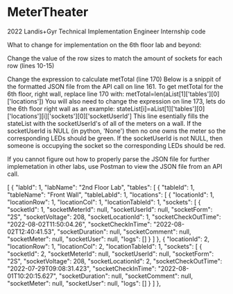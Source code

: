 # MeterTheater
2022 Landis+Gyr Technical Implementation Engineer Internship code

What to change for implementation on the 6th floor lab and beyond:

Change the value of the row sizes to match the amount of sockets for each row (lines 10-15)

Change the expression to calculate metTotal (line 170)
Below is a snippit of the formatted JSON file from the API call on line 161.
To get metTotal for the 6th floor, right wall, replace line 170 with:
metTotal=len(aList[1]['tables'][0]['locations'])
You will also need to change the expression on line 173, lets do the 6th floor right wall as an example:
stateList[i]=aList[1]['tables'][0]['locations'][i]['sockets'][0]['socketUserId']
This line esentially fills the stateList with the socketUserId's of all of the meters on a wall. If the socketUserId is NULL (in python, 'None') then no one owns the meter so the corresponding LEDs should be green. If the socketUserId is not NULL, then someone is occupying the socket so the corresponding LEDs should be red.

If you cannot figure out how to properly parse the JSON file for further implemetation in other labs, use Postman to view the JSON file from an API call. 

[
  {
    "labId": 1,
    "labName": "2nd Floor Lab",
    "tables": [
      {
        "tableId": 1,
        "tableName": "Front Wall",
        "tableLabId": 1,
        "locations": [
          {
            "locationId": 1,
            "locationRow": 1,
            "locationCol": 1,
            "locationTableId": 1,
            "sockets": [
              {
                "socketId": 1,
                "socketMeterId": null,
                "socketUserId": null,
                "socketForm": "2S",
                "socketVoltage": 208,
                "socketLocationId": 1,
                "socketCheckOutTime": "2022-08-02T11:50:04.26",
                "socketCheckInTime": "2022-08-02T12:40:41.53",
                "socketDuration": null,
                "socketComment": null,
                "socketMeter": null,
                "socketUser": null,
                "logs": []
              }
            ]
          },
          {
            "locationId": 2,
            "locationRow": 1,
            "locationCol": 2,
            "locationTableId": 1,
            "sockets": [
              {
                "socketId": 2,
                "socketMeterId": null,
                "socketUserId": null,
                "socketForm": "2S",
                "socketVoltage": 208,
                "socketLocationId": 2,
                "socketCheckOutTime": "2022-07-29T09:08:31.423",
                "socketCheckInTime": "2022-08-01T10:20:15.627",
                "socketDuration": null,
                "socketComment": null,
                "socketMeter": null,
                "socketUser": null,
                "logs": []
              }
            ]
          },
